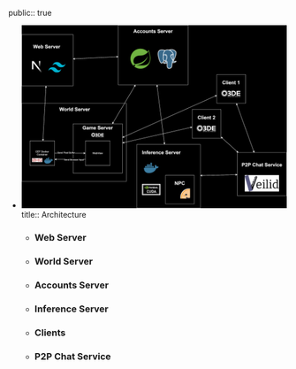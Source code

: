 public:: true

- ![arquitecture-metapulse.drawio.svg](../assets/arquitecture-metapulse.drawio_1707322255710_0.svg)
  title:: Architecture
	- ### Web Server
	- ### World Server
	- ### Accounts Server
	- ### Inference Server
	- ### Clients
	- ### P2P Chat Service